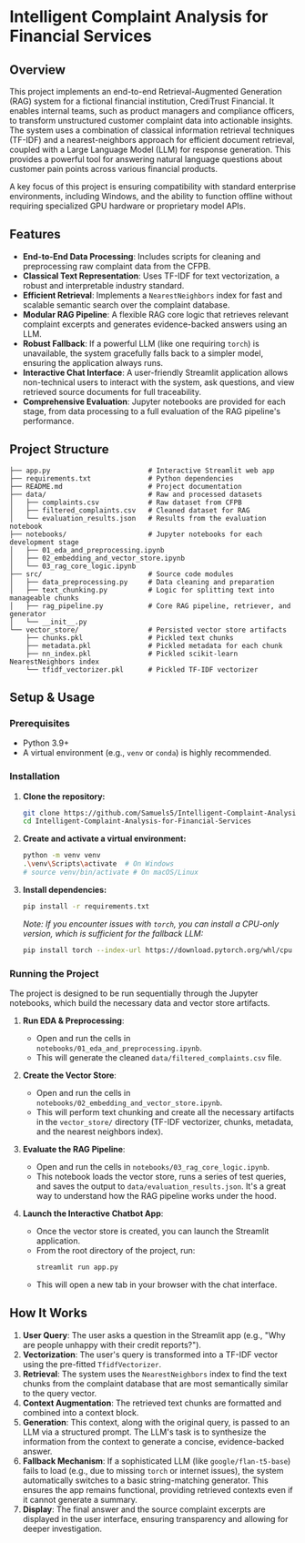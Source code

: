# Intelligent Complaint Analysis for Financial Services

## Overview

This project implements an end-to-end Retrieval-Augmented Generation (RAG) system for a fictional financial institution, CrediTrust Financial. It enables internal teams, such as product managers and compliance officers, to transform unstructured customer complaint data into actionable insights. The system uses a combination of classical information retrieval techniques (TF-IDF) and a nearest-neighbors approach for efficient document retrieval, coupled with a Large Language Model (LLM) for response generation. This provides a powerful tool for answering natural language questions about customer pain points across various financial products.

A key focus of this project is ensuring compatibility with standard enterprise environments, including Windows, and the ability to function offline without requiring specialized GPU hardware or proprietary model APIs.

## Features

- **End-to-End Data Processing**: Includes scripts for cleaning and preprocessing raw complaint data from the CFPB.
- **Classical Text Representation**: Uses TF-IDF for text vectorization, a robust and interpretable industry standard.
- **Efficient Retrieval**: Implements a `NearestNeighbors` index for fast and scalable semantic search over the complaint database.
- **Modular RAG Pipeline**: A flexible RAG core logic that retrieves relevant complaint excerpts and generates evidence-backed answers using an LLM.
- **Robust Fallback**: If a powerful LLM (like one requiring `torch`) is unavailable, the system gracefully falls back to a simpler model, ensuring the application always runs.
- **Interactive Chat Interface**: A user-friendly Streamlit application allows non-technical users to interact with the system, ask questions, and view retrieved source documents for full traceability.
- **Comprehensive Evaluation**: Jupyter notebooks are provided for each stage, from data processing to a full evaluation of the RAG pipeline's performance.

## Project Structure

```
├── app.py                        # Interactive Streamlit web app
├── requirements.txt              # Python dependencies
├── README.md                     # Project documentation
├── data/                         # Raw and processed datasets
│   ├── complaints.csv            # Raw dataset from CFPB
│   ├── filtered_complaints.csv   # Cleaned dataset for RAG
│   └── evaluation_results.json   # Results from the evaluation notebook
├── notebooks/                    # Jupyter notebooks for each development stage
│   ├── 01_eda_and_preprocessing.ipynb
│   ├── 02_embedding_and_vector_store.ipynb
│   └── 03_rag_core_logic.ipynb
├── src/                          # Source code modules
│   ├── data_preprocessing.py     # Data cleaning and preparation
│   ├── text_chunking.py          # Logic for splitting text into manageable chunks
│   ├── rag_pipeline.py           # Core RAG pipeline, retriever, and generator
│   └── __init__.py
└── vector_store/                 # Persisted vector store artifacts
    ├── chunks.pkl                # Pickled text chunks
    ├── metadata.pkl              # Pickled metadata for each chunk
    ├── nn_index.pkl              # Pickled scikit-learn NearestNeighbors index
    └── tfidf_vectorizer.pkl      # Pickled TF-IDF vectorizer
```

## Setup & Usage

### Prerequisites

- Python 3.9+
- A virtual environment (e.g., `venv` or `conda`) is highly recommended.

### Installation

1.  **Clone the repository:**

    ```bash
    git clone https://github.com/Samuels5/Intelligent-Complaint-Analysis-for-Financial-Services.git
    cd Intelligent-Complaint-Analysis-for-Financial-Services
    ```

2.  **Create and activate a virtual environment:**

    ```bash
    python -m venv venv
    .\venv\Scripts\activate  # On Windows
    # source venv/bin/activate # On macOS/Linux
    ```

3.  **Install dependencies:**
    ```bash
    pip install -r requirements.txt
    ```
    _Note: If you encounter issues with `torch`, you can install a CPU-only version, which is sufficient for the fallback LLM:_
    ```bash
    pip install torch --index-url https://download.pytorch.org/whl/cpu
    ```

### Running the Project

The project is designed to be run sequentially through the Jupyter notebooks, which build the necessary data and vector store artifacts.

1.  **Run EDA & Preprocessing**:

    - Open and run the cells in `notebooks/01_eda_and_preprocessing.ipynb`.
    - This will generate the cleaned `data/filtered_complaints.csv` file.

2.  **Create the Vector Store**:

    - Open and run the cells in `notebooks/02_embedding_and_vector_store.ipynb`.
    - This will perform text chunking and create all the necessary artifacts in the `vector_store/` directory (TF-IDF vectorizer, chunks, metadata, and the nearest neighbors index).

3.  **Evaluate the RAG Pipeline**:

    - Open and run the cells in `notebooks/03_rag_core_logic.ipynb`.
    - This notebook loads the vector store, runs a series of test queries, and saves the output to `data/evaluation_results.json`. It's a great way to understand how the RAG pipeline works under the hood.

4.  **Launch the Interactive Chatbot App**:
    - Once the vector store is created, you can launch the Streamlit application.
    - From the root directory of the project, run:
      ```bash
      streamlit run app.py
      ```
    - This will open a new tab in your browser with the chat interface.

## How It Works

1.  **User Query**: The user asks a question in the Streamlit app (e.g., "Why are people unhappy with their credit reports?").
2.  **Vectorization**: The user's query is transformed into a TF-IDF vector using the pre-fitted `TfidfVectorizer`.
3.  **Retrieval**: The system uses the `NearestNeighbors` index to find the text chunks from the complaint database that are most semantically similar to the query vector.
4.  **Context Augmentation**: The retrieved text chunks are formatted and combined into a context block.
5.  **Generation**: This context, along with the original query, is passed to an LLM via a structured prompt. The LLM's task is to synthesize the information from the context to generate a concise, evidence-backed answer.
6.  **Fallback Mechanism**: If a sophisticated LLM (like `google/flan-t5-base`) fails to load (e.g., due to missing `torch` or internet issues), the system automatically switches to a basic string-matching generator. This ensures the app remains functional, providing retrieved contexts even if it cannot generate a summary.
7.  **Display**: The final answer and the source complaint excerpts are displayed in the user interface, ensuring transparency and allowing for deeper investigation.
